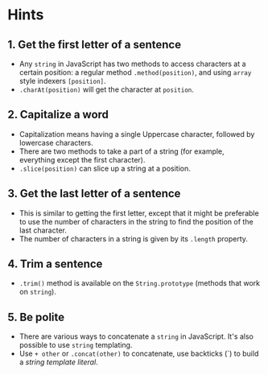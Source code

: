 # Hints

## 1. Get the first letter of a sentence

- Any `string` in JavaScript has two methods to access characters at a certain
  position: a regular method `.method(position)`, and using `array` style
  indexers `[position]`.
- `.charAt(position)` will get the character at `position`.

## 2. Capitalize a word

- Capitalization means having a single Uppercase character, followed by
  lowercase characters.
- There are two methods to take a part of a string (for example, everything
  except the first character).
- `.slice(position)` can slice up a string at a position.

## 3. Get the last letter of a sentence

- This is similar to getting the first letter, except that it might be
  preferable to use the number of characters in the string to find the position
  of the last character.
- The number of characters in a string is given by its `.length` property.

## 4. Trim a sentence

- `.trim()` method is available on the `String.prototype` (methods
  that work on `string`).

## 5. Be polite

- There are various ways to concatenate a `string` in JavaScript. It's also
  possible to use `string` templating.
- Use `+ other` or `.concat(other)` to concatenate, use backticks (`) to build
  a _string template literal_.
